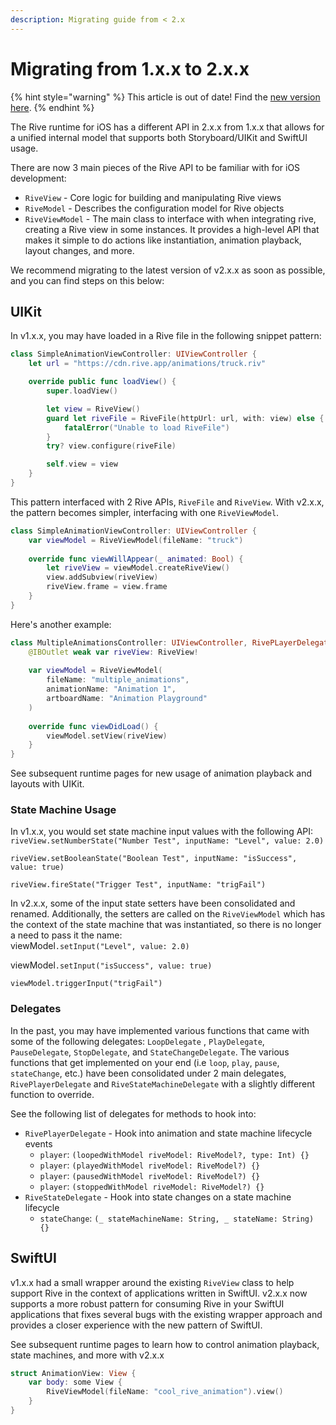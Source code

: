 ```yaml
---
description: Migrating guide from < 2.x
---
```


# Migrating from 1.x.x to 2.x.x

{% hint style="warning" %}
This article is out of date! Find the [new version here](https://rive.app/community/doc/migrating-from-1xx-to-2xx/docP4U5Gjx4i).
{% endhint %}

The Rive runtime for iOS has a different API in 2.x.x from 1.x.x that allows for a unified internal model that supports both Storyboard/UIKit and SwiftUI usage.&#x20;

There are now 3 main pieces of the Rive API to be familiar with for iOS development:

* `RiveView` - Core logic for building and manipulating Rive views
* `RiveModel` - Describes the configuration model for Rive objects
* `RiveViewModel` - The main class to interface with when integrating rive, creating a Rive view in some instances. It provides a high-level API that makes it simple to do actions like instantiation, animation playback, layout changes, and more.&#x20;

We recommend migrating to the latest version of v2.x.x as soon as possible, and you can find steps on this below:

## UIKit

In v1.x.x, you may have loaded in a Rive file in the following snippet pattern:

```swift
class SimpleAnimationViewController: UIViewController {
    let url = "https://cdn.rive.app/animations/truck.riv"

    override public func loadView() {
        super.loadView()

        let view = RiveView()
        guard let riveFile = RiveFile(httpUrl: url, with: view) else {
            fatalError("Unable to load RiveFile")
        }
        try? view.configure(riveFile)

        self.view = view
    }
}
```

This pattern interfaced with 2 Rive APIs, `RiveFile` and `RiveView`. With v2.x.x, the pattern becomes simpler, interfacing with one `RiveViewModel`.

```swift
class SimpleAnimationViewController: UIViewController {
    var viewModel = RiveViewModel(fileName: "truck")
    
    override func viewWillAppear(_ animated: Bool) {
        let riveView = viewModel.createRiveView()
        view.addSubview(riveView)
        riveView.frame = view.frame
    }
}
```

Here's another example:

```swift
class MultipleAnimationsController: UIViewController, RivePLayerDelegate {
    @IBOutlet weak var riveView: RiveView!
    
    var viewModel = RiveViewModel(
        fileName: "multiple_animations", 
        animationName: "Animation 1", 
        artboardName: "Animation Playground"
    )
    
    override func viewDidLoad() {
        viewModel.setView(riveView)
    }
}
```

See subsequent runtime pages for new usage of animation playback and layouts with UIKit.

### State Machine Usage

In v1.x.x, you would set state machine input values with the following API:\
`riveView.setNumberState("Number Test", inputName: "Level", value: 2.0)`

`riveView.setBooleanState("Boolean Test", inputName: "isSuccess", value: true)`

`riveView.fireState("Trigger Test", inputName: "trigFail")`

In v2.x.x, some of the input state setters have been consolidated and renamed. Additionally, the setters are called on the `RiveViewModel` which has the context of the state machine that was instantiated, so there is no longer a need to pass it the name:\
viewModel`.setInput("Level", value: 2.0)`

viewModel`.setInput("isSuccess", value: true)`

`viewModel.triggerInput("trigFail")`

### Delegates

In the past, you may have implemented various functions that came with some of the following delegates: `LoopDelegate` , `PlayDelegate`, `PauseDelegate`, `StopDelegate`, and `StateChangeDelegate`. The various functions that get implemented on your end (i.e `loop`, `play`, `pause`, `stateChange`, etc.) have been consolidated under 2 main delegates, `RivePlayerDelegate` and `RiveStateMachineDelegate` with a slightly different function to override.

See the following list of delegates for methods to hook into:

* `RivePlayerDelegate` - Hook into animation and state machine lifecycle events
  * `player`: `(loopedWithModel riveModel: RiveModel?, type: Int) {}`
  * `player`: `(playedWithModel riveModel: RiveModel?) {}`
  * `player`: `(pausedWithModel riveModel: RiveModel?) {}`
  * `player`: `(stoppedWithModel riveModel: RiveModel?) {}`
* `RiveStateDelegate` - Hook into state changes on a state machine lifecycle
  * `stateChange`: `(_ stateMachineName: String, _ stateName: String) {}`

## SwiftUI

v1.x.x had a small wrapper around the existing `RiveView` class to help support Rive in the context of applications written in SwiftUI. v2.x.x now supports a more robust pattern for consuming Rive in your SwiftUI applications that fixes several bugs with the existing wrapper approach and provides a closer experience with the new pattern of SwiftUI.&#x20;

See subsequent runtime pages to learn how to control animation playback, state machines, and more with v2.x.x

```swift
struct AnimationView: View {
    var body: some View {
        RiveViewModel(fileName: "cool_rive_animation").view()
    }
}
```
